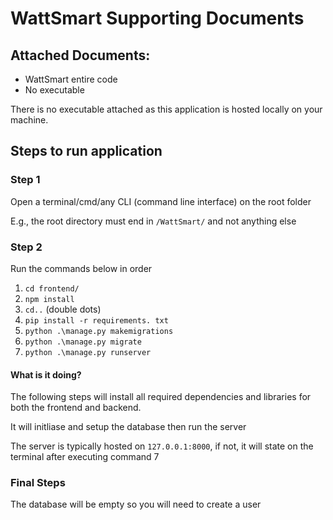 # WattSmart Supporting Documents

## Attached Documents:
- WattSmart entire code
- No executable

There is no executable attached as this application is hosted locally on your machine.

## Steps to run application

### Step 1
Open a terminal/cmd/any CLI (command line interface) on the root folder

E.g., the root directory must end in `/WattSmart/` and not  anything else

### Step 2
Run the commands below in order

1. `cd frontend/`
2. `npm install`
3. `cd..` (double dots)
4.  `pip install -r requirements. txt`
5. `python .\manage.py makemigrations`
6. `python .\manage.py migrate`
7. `python .\manage.py runserver`

#### What is it doing?

The following steps will install all required dependencies and libraries for both the frontend and backend.

It will initliase and setup the database then run the server

The server is typically hosted on `127.0.0.1:8000`, if not, it will state on the terminal after executing command 7

### Final Steps

The database will be empty so you will need to create a user


